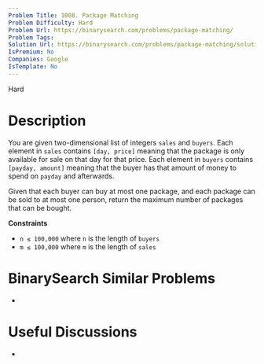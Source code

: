 ```yaml
---
Problem Title: 1008. Package Matching
Problem Difficulty: Hard
Problem Url: https://binarysearch.com/problems/package-matching/
Problem Tags: 
Solution Url: https://binarysearch.com/problems/package-matching/solutions/
IsPremium: No
Companies: Google
IsTemplate: No
---
```


<span style="color: ;">Hard</span>

# Description

You are given two-dimensional list of integers `sales` and `buyers`. Each element in `sales` contains `[day, price]` meaning that the package is only available for sale on that day for that price. Each element in `buyers` contains `[payday, amount]` meaning that the buyer has that amount of money to spend on `payday` and afterwards.

Given that each buyer can buy at most one package, and each package can be sold to at most one person, return the maximum number of packages that can be bought.

**Constraints**
- `n ≤ 100,000` where `n` is the length of `buyers`
- `m ≤ 100,000` where `m` is the length of `sales`

# BinarySearch Similar Problems

- []()

# Useful Discussions

- []()
